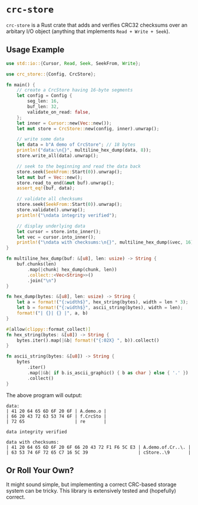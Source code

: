 # `crc-store`

`crc-store` is a Rust crate that adds and verifies CRC32 checksums over an arbitary I/O object (anything that implements `Read + Write + Seek`).

## Usage Example

```rust
use std::io::{Cursor, Read, Seek, SeekFrom, Write};

use crc_store::{Config, CrcStore};

fn main() {
    // create a CrcStore having 16-byte segments
    let config = Config {
        seg_len: 16,
        buf_len: 32,
        validate_on_read: false,
    };
    let inner = Cursor::new(Vec::new());
    let mut store = CrcStore::new(config, inner).unwrap();

    // write some data
    let data = b"A demo of CrcStore"; // 18 bytes
    println!("data:\n{}", multiline_hex_dump(data, 8));
    store.write_all(data).unwrap();

    // seek to the beginning and read the data back
    store.seek(SeekFrom::Start(0)).unwrap();
    let mut buf = Vec::new();
    store.read_to_end(&mut buf).unwrap();
    assert_eq!(buf, data);

    // validate all checksums
    store.seek(SeekFrom::Start(0)).unwrap();
    store.validate().unwrap();
    println!("\ndata integrity verified");

    // display underlying data
    let cursor = store.into_inner();
    let vec = cursor.into_inner();
    println!("\ndata with checksums:\n{}", multiline_hex_dump(&vec, 16));
}

fn multiline_hex_dump(buf: &[u8], len: usize) -> String {
    buf.chunks(len)
        .map(|chunk| hex_dump(chunk, len))
        .collect::<Vec<String>>()
        .join("\n")
}

fn hex_dump(bytes: &[u8], len: usize) -> String {
    let a = format!("{:width$}", hex_string(bytes), width = len * 3);
    let b = format!("{:width$}", ascii_string(bytes), width = len);
    format!("| {}| {} |", a, b)
}

#[allow(clippy::format_collect)]
fn hex_string(bytes: &[u8]) -> String {
    bytes.iter().map(|&b| format!("{:02X} ", b)).collect()
}

fn ascii_string(bytes: &[u8]) -> String {
    bytes
        .iter()
        .map(|&b| if b.is_ascii_graphic() { b as char } else { '.' })
        .collect()
}
```

The above program will output:

```
data:
| 41 20 64 65 6D 6F 20 6F | A.demo.o |
| 66 20 43 72 63 53 74 6F | f.CrcSto |
| 72 65                   | re       |

data integrity verified

data with checksums:
| 41 20 64 65 6D 6F 20 6F 66 20 43 72 F1 F6 5C E3 | A.demo.of.Cr..\. |
| 63 53 74 6F 72 65 C7 16 5C 39                   | cStore..\9       |
```

## Or Roll Your Own?

It might sound simple, but implementing a correct CRC-based storage system can be tricky. This library is extensively tested and (hopefully) correct.

